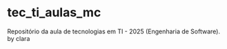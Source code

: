 # tec_ti_aulas_mc
Repositório da aula de tecnologias em TI - 2025 (Engenharia de Software).
by clara
